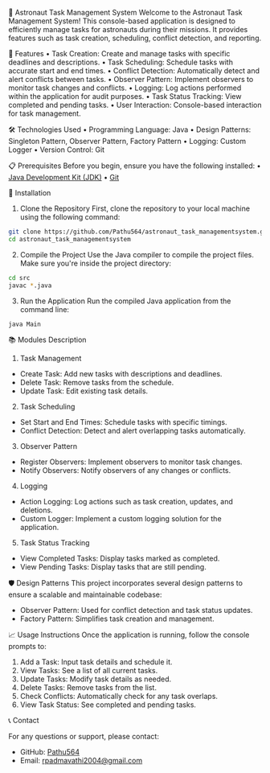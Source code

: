 🚀 Astronaut Task Management System
Welcome to the Astronaut Task Management System! This console-based application is designed to efficiently manage tasks for astronauts during their missions. It provides features such as task creation, scheduling, conflict detection, and reporting.

🎯 Features
•	Task Creation: Create and manage tasks with specific deadlines and descriptions.
•	Task Scheduling: Schedule tasks with accurate start and end times.
•	Conflict Detection: Automatically detect and alert conflicts between tasks.
•	Observer Pattern: Implement observers to monitor task changes and conflicts.
•	Logging: Log actions performed within the application for audit purposes.
•	Task Status Tracking: View completed and pending tasks.
•	User Interaction: Console-based interaction for task management.

🛠️ Technologies Used
•	Programming Language: Java
•	Design Patterns: Singleton Pattern, Observer Pattern, Factory Pattern
•	Logging: Custom Logger
•	Version Control: Git

📋 Prerequisites
Before you begin, ensure you have the following installed:
•	[Java Development Kit (JDK)](https://www.oracle.com/java/technologies/javase-downloads.html)
•	[Git](https://git-scm.com/)

🚀 Installation
1. Clone the Repository
First, clone the repository to your local machine using the following command:
```bash
git clone https://github.com/Pathu564/astronaut_task_managementsystem.git
cd astronaut_task_managementsystem
```
2. Compile the Project
Use the Java compiler to compile the project files. Make sure you're inside the project directory:

```bash
cd src
javac *.java
```
3. Run the Application
Run the compiled Java application from the command line:
```bash
java Main
```

📚 Modules Description
 1. Task Management
- Create Task: Add new tasks with descriptions and deadlines.
- Delete Task: Remove tasks from the schedule.
- Update Task: Edit existing task details.
 2. Task Scheduling
- Set Start and End Times: Schedule tasks with specific timings.
- Conflict Detection: Detect and alert overlapping tasks automatically.
3. Observer Pattern
- Register Observers: Implement observers to monitor task changes.
- Notify Observers: Notify observers of any changes or conflicts.
4. Logging
- Action Logging: Log actions such as task creation, updates, and deletions.
- Custom Logger: Implement a custom logging solution for the application.
 5. Task Status Tracking
- View Completed Tasks: Display tasks marked as completed.
- View Pending Tasks: Display tasks that are still pending.
  

🛡️ Design Patterns
This project incorporates several design patterns to ensure a scalable and maintainable codebase:
- Observer Pattern: Used for conflict detection and task status updates.
- Factory Pattern: Simplifies task creation and management.
  
📈 Usage Instructions
Once the application is running, follow the console prompts to:
1. Add a Task: Input task details and schedule it.
2. View Tasks: See a list of all current tasks.
3. Update Tasks: Modify task details as needed.
4. Delete Tasks: Remove tasks from the list.
5. Check Conflicts: Automatically check for any task overlaps.
6. View Task Status: See completed and pending tasks.
 
 📞 Contact

For any questions or support, please contact:

- GitHub: [Pathu564](https://github.com/Pathu564)
- Email: [rpadmavathi2004@gmail.com](mailto:rpadmavathi2004@gmail.com)


